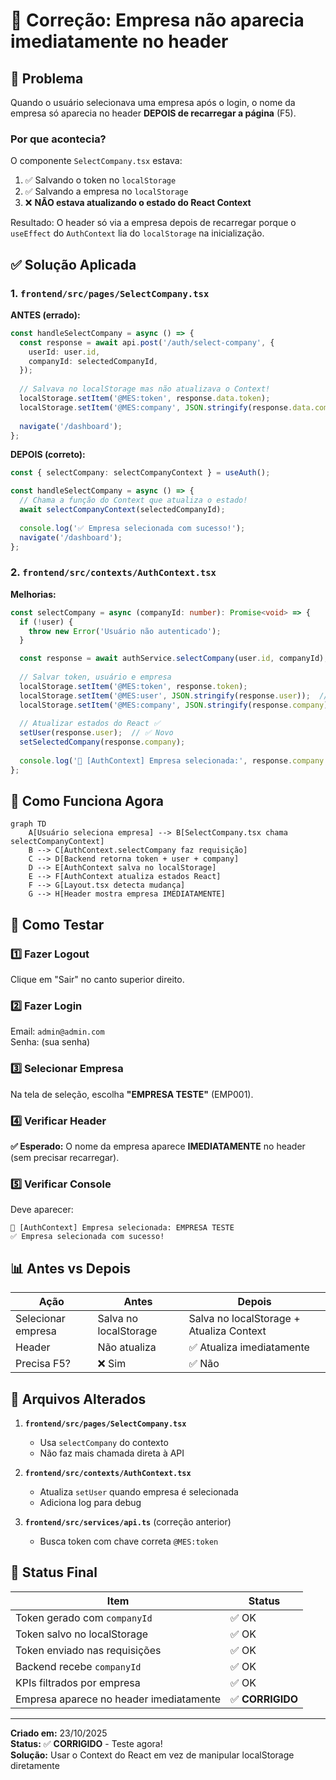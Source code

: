 # 🎉 Correção: Empresa não aparecia imediatamente no header

## 🐛 Problema

Quando o usuário selecionava uma empresa após o login, o nome da empresa só aparecia no header **DEPOIS de recarregar a página** (F5).

### Por que acontecia?

O componente `SelectCompany.tsx` estava:
1. ✅ Salvando o token no `localStorage`
2. ✅ Salvando a empresa no `localStorage`
3. ❌ **NÃO estava atualizando o estado do React Context**

Resultado: O header só via a empresa depois de recarregar porque o `useEffect` do `AuthContext` lia do `localStorage` na inicialização.

## ✅ Solução Aplicada

### 1. `frontend/src/pages/SelectCompany.tsx`

**ANTES (errado):**
```typescript
const handleSelectCompany = async () => {
  const response = await api.post('/auth/select-company', {
    userId: user.id,
    companyId: selectedCompanyId,
  });
  
  // Salvava no localStorage mas não atualizava o Context!
  localStorage.setItem('@MES:token', response.data.token);
  localStorage.setItem('@MES:company', JSON.stringify(response.data.company));
  
  navigate('/dashboard');
};
```

**DEPOIS (correto):**
```typescript
const { selectCompany: selectCompanyContext } = useAuth();

const handleSelectCompany = async () => {
  // Chama a função do Context que atualiza o estado!
  await selectCompanyContext(selectedCompanyId);
  
  console.log('✅ Empresa selecionada com sucesso!');
  navigate('/dashboard');
};
```

### 2. `frontend/src/contexts/AuthContext.tsx`

**Melhorias:**
```typescript
const selectCompany = async (companyId: number): Promise<void> => {
  if (!user) {
    throw new Error('Usuário não autenticado');
  }

  const response = await authService.selectCompany(user.id, companyId);
  
  // Salvar token, usuário e empresa
  localStorage.setItem('@MES:token', response.token);
  localStorage.setItem('@MES:user', JSON.stringify(response.user));  // ✅ Novo
  localStorage.setItem('@MES:company', JSON.stringify(response.company));
  
  // Atualizar estados do React ✅
  setUser(response.user);  // ✅ Novo
  setSelectedCompany(response.company);
  
  console.log('🏢 [AuthContext] Empresa selecionada:', response.company.name);
};
```

## 🎯 Como Funciona Agora

```mermaid
graph TD
    A[Usuário seleciona empresa] --> B[SelectCompany.tsx chama selectCompanyContext]
    B --> C[AuthContext.selectCompany faz requisição]
    C --> D[Backend retorna token + user + company]
    D --> E[AuthContext salva no localStorage]
    E --> F[AuthContext atualiza estados React]
    F --> G[Layout.tsx detecta mudança]
    G --> H[Header mostra empresa IMEDIATAMENTE]
```

## 🧪 Como Testar

### 1️⃣ Fazer Logout

Clique em "Sair" no canto superior direito.

### 2️⃣ Fazer Login

Email: `admin@admin.com`  
Senha: (sua senha)

### 3️⃣ Selecionar Empresa

Na tela de seleção, escolha **"EMPRESA TESTE"** (EMP001).

### 4️⃣ Verificar Header

**✅ Esperado:** O nome da empresa aparece **IMEDIATAMENTE** no header (sem precisar recarregar).

### 5️⃣ Verificar Console

Deve aparecer:
```
🏢 [AuthContext] Empresa selecionada: EMPRESA TESTE
✅ Empresa selecionada com sucesso!
```

## 📊 Antes vs Depois

| Ação | Antes | Depois |
|------|-------|--------|
| Selecionar empresa | Salva no localStorage | Salva no localStorage + Atualiza Context |
| Header | Não atualiza | ✅ Atualiza imediatamente |
| Precisa F5? | ❌ Sim | ✅ Não |

## 🔧 Arquivos Alterados

1. **`frontend/src/pages/SelectCompany.tsx`**
   - Usa `selectCompany` do contexto
   - Não faz mais chamada direta à API

2. **`frontend/src/contexts/AuthContext.tsx`**
   - Atualiza `setUser` quando empresa é selecionada
   - Adiciona log para debug

3. **`frontend/src/services/api.ts`** (correção anterior)
   - Busca token com chave correta `@MES:token`

## 🎯 Status Final

| Item | Status |
|------|--------|
| Token gerado com `companyId` | ✅ OK |
| Token salvo no localStorage | ✅ OK |
| Token enviado nas requisições | ✅ OK |
| Backend recebe `companyId` | ✅ OK |
| KPIs filtrados por empresa | ✅ OK |
| Empresa aparece no header imediatamente | ✅ **CORRIGIDO** |

---

**Criado em:** 23/10/2025  
**Status:** ✅ **CORRIGIDO** - Teste agora!  
**Solução:** Usar o Context do React em vez de manipular localStorage diretamente

